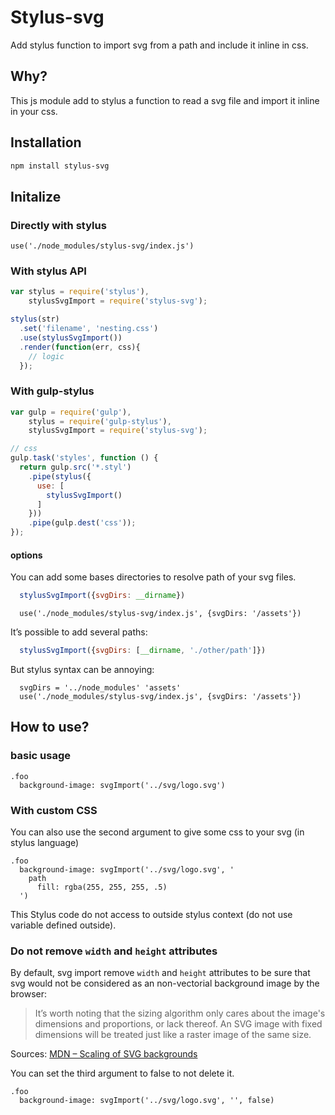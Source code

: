 # Stylus-svg

Add stylus function to import svg from a path and include it inline in css.

## Why?

This js module add to stylus a function to read a svg file and import it inline in your css.

## Installation

```bash
npm install stylus-svg
```

## Initalize

### Directly with stylus

```stylus
use('./node_modules/stylus-svg/index.js')
```

### With stylus API

```javascript
var stylus = require('stylus'),
    stylusSvgImport = require('stylus-svg');

stylus(str)
  .set('filename', 'nesting.css')
  .use(stylusSvgImport())
  .render(function(err, css){
    // logic
  });
```

### With gulp-stylus

```javascript
var gulp = require('gulp'),
    stylus = require('gulp-stylus'),
    stylusSvgImport = require('stylus-svg');

// css
gulp.task('styles', function () {
  return gulp.src('*.styl')
    .pipe(stylus({
      use: [
        stylusSvgImport()
      ]
    }))
    .pipe(gulp.dest('css'));
});
```

#### options

You can add some bases directories to resolve path of your svg files.

```javascript
  stylusSvgImport({svgDirs: __dirname})
```

```stylus
  use('./node_modules/stylus-svg/index.js', {svgDirs: '/assets'})
```

It’s possible to add several paths:

```javascript
  stylusSvgImport({svgDirs: [__dirname, './other/path']})
```

But stylus syntax can be annoying:
```stylus
  svgDirs = '../node_modules' 'assets'
  use('./node_modules/stylus-svg/index.js', {svgDirs: '/assets'})
```
## How to use?

### basic usage
```stylus
.foo
  background-image: svgImport('../svg/logo.svg')
```

### With custom CSS
You can also use the second argument to give some css to your svg (in stylus language)

```stylus
.foo
  background-image: svgImport('../svg/logo.svg', '
    path
      fill: rgba(255, 255, 255, .5)
  ')
```

This Stylus code do not access to outside stylus context (do not use variable defined outside).

### Do not remove `width` and `height` attributes

By default, svg import remove `width` and `height` attributes to be sure that svg would not be considered as an non-vectorial background image by the browser:

> It’s worth noting that the sizing algorithm only cares about the image's dimensions and proportions, or lack thereof. An SVG image with fixed dimensions will be treated just like a raster image of the same size.

Sources: [MDN – Scaling of SVG backgrounds]( https://developer.mozilla.org/en-US/docs/Web/CSS/Scaling_of_SVG_backgrounds)

You can set the third argument to false to not delete it.

```stylus
.foo
  background-image: svgImport('../svg/logo.svg', '', false)
```

